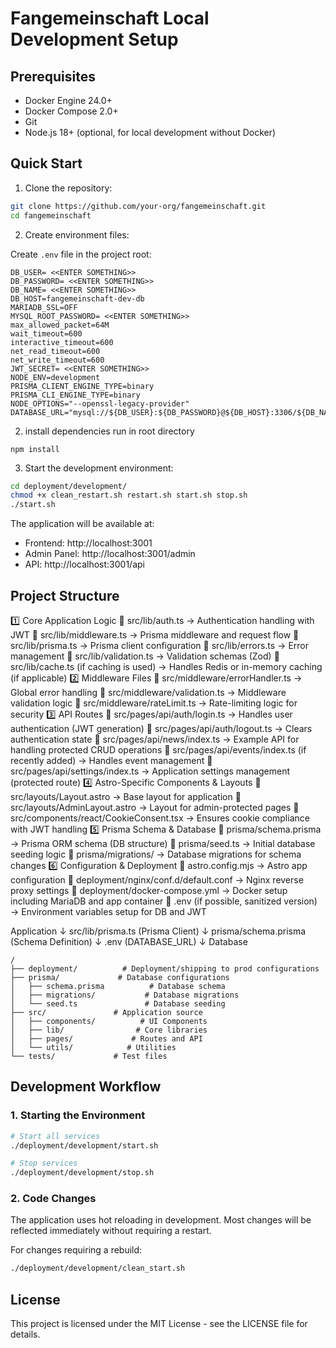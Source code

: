 # Fangemeinschaft Local Development Setup

## Prerequisites

- Docker Engine 24.0+
- Docker Compose 2.0+
- Git
- Node.js 18+ (optional, for local development without Docker)

## Quick Start

1. Clone the repository:
```bash
git clone https://github.com/your-org/fangemeinschaft.git
cd fangemeinschaft
```

2. Create environment files:

Create `.env` file in the project root:
```env
DB_USER= <<ENTER SOMETHING>>
DB_PASSWORD= <<ENTER SOMETHING>>
DB_NAME= <<ENTER SOMETHING>>
DB_HOST=fangemeinschaft-dev-db
MARIADB_SSL=OFF
MYSQL_ROOT_PASSWORD= <<ENTER SOMETHING>>
max_allowed_packet=64M
wait_timeout=600
interactive_timeout=600
net_read_timeout=600
net_write_timeout=600
JWT_SECRET= <<ENTER SOMETHING>>
NODE_ENV=development
PRISMA_CLIENT_ENGINE_TYPE=binary
PRISMA_CLI_ENGINE_TYPE=binary
NODE_OPTIONS="--openssl-legacy-provider"
DATABASE_URL="mysql://${DB_USER}:${DB_PASSWORD}@${DB_HOST}:3306/${DB_NAME}"

```
2. install dependencies
run in root directory
```
npm install
```

3. Start the development environment:
```bash
cd deployment/development/
chmod +x clean_restart.sh restart.sh start.sh stop.sh
./start.sh
```

The application will be available at:
- Frontend: http://localhost:3001
- Admin Panel: http://localhost:3001/admin
- API: http://localhost:3001/api

## Project Structure

1️⃣ Core Application Logic
📌 src/lib/auth.ts → Authentication handling with JWT
📌 src/lib/middleware.ts → Prisma middleware and request flow
📌 src/lib/prisma.ts → Prisma client configuration
📌 src/lib/errors.ts → Error management
📌 src/lib/validation.ts → Validation schemas (Zod)
📌 src/lib/cache.ts (if caching is used) → Handles Redis or in-memory caching (if applicable)
2️⃣ Middleware Files
📌 src/middleware/errorHandler.ts → Global error handling
📌 src/middleware/validation.ts → Middleware validation logic
📌 src/middleware/rateLimit.ts → Rate-limiting logic for security
3️⃣ API Routes
📌 src/pages/api/auth/login.ts → Handles user authentication (JWT generation)
📌 src/pages/api/auth/logout.ts → Clears authentication state
📌 src/pages/api/news/index.ts → Example API for handling protected CRUD operations
📌 src/pages/api/events/index.ts (if recently added) → Handles event management
📌 src/pages/api/settings/index.ts → Application settings management (protected route)
4️⃣ Astro-Specific Components & Layouts
📌 src/layouts/Layout.astro → Base layout for application
📌 src/layouts/AdminLayout.astro → Layout for admin-protected pages
📌 src/components/react/CookieConsent.tsx → Ensures cookie compliance with JWT handling
5️⃣ Prisma Schema & Database
📌 prisma/schema.prisma → Prisma ORM schema (DB structure)
📌 prisma/seed.ts → Initial database seeding logic
📌 prisma/migrations/ → Database migrations for schema changes
6️⃣ Configuration & Deployment
📌 astro.config.mjs → Astro app configuration
📌 deployment/nginx/conf.d/default.conf → Nginx reverse proxy settings
📌 deployment/docker-compose.yml → Docker setup including MariaDB and app container
📌 .env (if possible, sanitized version) → Environment variables setup for DB and JWT

Application
    ↓
src/lib/prisma.ts (Prisma Client)
    ↓
prisma/schema.prisma (Schema Definition)
    ↓
.env (DATABASE_URL)
    ↓
Database


```
/
├── deployment/          # Deployment/shipping to prod configurations
├── prisma/             # Database configurations
│   ├── schema.prisma          # Database schema
│   ├── migrations/           # Database migrations
│   └── seed.ts               # Database seeding
├── src/               # Application source
│   ├── components/          # UI Components
│   ├── lib/                # Core libraries
│   ├── pages/             # Routes and API
│   └── utils/            # Utilities
└── tests/             # Test files
```

## Development Workflow

### 1. Starting the Environment

```bash
# Start all services
./deployment/development/start.sh

# Stop services
./deployment/development/stop.sh
```

### 2. Code Changes

The application uses hot reloading in development. Most changes will be reflected immediately without requiring a restart.

For changes requiring a rebuild:
```bash
./deployment/development/clean_start.sh
```

## License

This project is licensed under the MIT License - see the LICENSE file for details.
